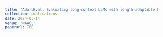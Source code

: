 ```yaml
---
title: "Ada-LEval: Evaluating long-context LLMs with length-adaptable benchmarks"
collection: publications
date: 2024-03-14
venue: 'NAACL'
paperurl: TBD
---
```

